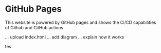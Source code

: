 # GitHub Pages 

This website is powered by GitHub pages and shows the CI/CD capabilities of Github and GitHub actions

... upload index.html
... add diagram
... explain how it works


tes

